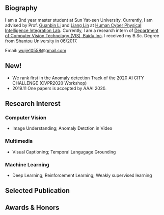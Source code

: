 ## Biography

I am a 3nd year master student at Sun Yat-sen University. Currently, I am advised by Prof. [Guanbin Li](http://guanbinli.com/) and [Liang Lin](http://www.linliang.net/) at [Human Cyber Physical Intelligence Integration Lab](http://www.sysu-hcp.net/home/). 
Currently, I am a research intern of [Department of Computer Vision Technology (VIS), Baidu Inc](http://research.baidu.com/Index). I received my B.Sc. Degree from Shantou University in 06/2017. 

Email: wujie10558@gmail.com


## New!
- We rank first in the Anomaly detection Track of the 2020 AI CITY CHALLENGE (CVPR2020 Workshop) 
- 2019.11 One papers is accepted by AAAI 2020.

## Research Interest
### Computer Vision
- Image Understanding; Anomaly Detction in Video
### Multimedia
- Visual Captioning; Temporal Langugage Grounding
### Machine Learning
- Deep Learning; Reinforcement Learning; Weakly supervised learning

## Selected Publication

## Awards & Honors
